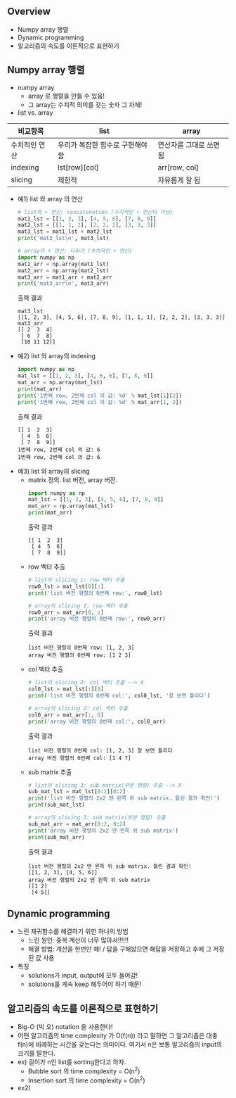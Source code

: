 ## Overview
- Numpy array 행렬
- Dynamic programming
- 알고리즘의 속도를 이론적으로 표현하기

## Numpy array 행렬
- numpy array
    - array 로 행렬을 만들 수 있음!
    - 그 array는 수치적 의미를 갖는 숫자 그 자체!
- list vs. array

|비교항목     |list        |array         |
|------------|------------|--------------|
|수치적인 연산 |우리가 복잡한 함수로 구현해야 함| 연산자를 그대로 쓰면 됨|
|indexing    |lst[row][col]|arr[row, col]|
|slicing     |제한적        |자유롭게 잘 됨|

- 예1) list 와 array 의 연산
    ```python
    # list의 + 연산: concatenation (수치적인 + 연산이 아님)
    mat1_lst = [[1, 2, 3], [4, 5, 6], [7, 8, 9]]
    mat2_lst = [[1, 1, 1], [2, 2, 2], [3, 3, 3]]
    mat3_lst = mat1_lst + mat2_lst
    print('mat3_lst\n', mat3_lst)

    # array의 + 연산: 더하기 (수치적인 + 연산)
    import numpy as np
    mat1_arr = np.array(mat1_lst)
    mat2_arr = np.array(mat2_lst)
    mat3_arr = mat1_arr + mat2_arr
    print('mat3_arr\n', mat3_arr)
    ```
    출력 결과
    ```
    mat3_lst
    [[1, 2, 3], [4, 5, 6], [7, 8, 9], [1, 1, 1], [2, 2, 2], [3, 3, 3]]
    mat3_arr
    [[ 2  3  4]
     [ 6  7  8]
     [10 11 12]]
    ```
- 예2) list 와 array의 indexing
    ```python
    import numpy as np
    mat_lst = [[1, 2, 3], [4, 5, 6], [7, 8, 9]]
    mat_arr = np.array(mat_lst)
    print(mat_arr)
    print('1번째 row, 2번째 col 의 값: %d' % mat_lst[1][2])
    print('1번째 row, 2번째 col 의 값: %d' % mat_arr[1, 2])
    ```
    출력 결과
    ```
    [[ 1  2  3]
     [ 4  5  6]
     [ 7  8  9]]
    1번째 row, 2번째 col 의 값: 6
    1번째 row, 2번째 col 의 값: 6
    ```
- 예3) list 와 array의 slicing
    - matrix 정의. list 버전, array 버전.
        ```python
        import numpy as np
        mat_lst = [[1, 2, 3], [4, 5, 6], [7, 8, 9]]
        mat_arr = np.array(mat_lst)
        print(mat_arr)
        ```
        출력 결과
        ```
        [[ 1  2  3]
         [ 4  5  6]
         [ 7  8  9]]
        ```
    - row 벡터 추출
        ```python
        # list의 slicing 1: row 벡터 추출
        row0_lst = mat_lst[0][:]
        print('list 버전 행렬의 0번째 row:', row0_lst)

        # array의 slicing 1: row 벡터 추출
        row0_arr = mat_arr[0, :]
        print('array 버전 행렬의 0번째 row:', row0_arr)
        ```
        출력 결과
        ```
        list 버전 행렬의 0번째 row: [1, 2, 3]
        array 버전 행렬의 0번째 row: [1 2 3]
        ```
    - col 벡터 추출
        ```python
        # list의 slicing 2: col 벡터 추출 --> X
        col0_lst = mat_lst[:][0]
        print('list 버전 행렬의 0번째 col:', col0_lst, '잘 보면 틀리다')

        # array의 slicing 2: col 벡터 추출
        col0_arr = mat_arr[:, 0]
        print('array 버전 행렬의 0번째 col:', col0_arr)
        ```
        출력 결과
        ```
        list 버전 행렬의 0번째 col: [1, 2, 3] 잘 보면 틀리다
        array 버전 행렬의 0번째 col: [1 4 7]
        ```
    - sub matrix 추출
        ```python
        # list의 slicing 3: sub matrix(부분 행렬) 추출 --> X
        sub_mat_lst = mat_lst[0:2][0:2]
        print('list 버전 행렬의 2x2 맨 왼쪽 위 sub matrix. 틀린 결과 확인!')
        print(sub_mat_lst)

        # array의 slicing 3: sub matrix(부분 행렬) 추출
        sub_mat_arr = mat_arr[0:2, 0:2]
        print('array 버전 행렬의 2x2 맨 왼쪽 위 sub matrix')
        print(sub_mat_arr)
        ```
        출력 결과
        ```
        list 버전 행렬의 2x2 맨 왼쪽 위 sub matrix. 틀린 결과 확인!
        [[1, 2, 3], [4, 5, 6]]
        array 버전 행렬의 2x2 맨 왼쪽 위 sub matrix
        [[1 2]
         [4 5]]
        ```

## Dynamic programming
- 느린 재귀함수를 해결하기 위한 하나의 방법
    - 느린 원인: 중복 계산이 너무 많아서!!!!!!
    - 해결 방법: 계산을 한번만 해! / 답을 구해놨으면 해답을 저장하고 후에 그 저장된 값 사용
- 특징
    - solutions가 input, output에 모두 들어감!
    - solutions를 계속 keep 해두어야 하기 때문!

## 알고리즘의 속도를 이론적으로 표현하기
- Big-O (빅 오) notation 을 사용한다!
- 어떤 알고리즘의 time complexity 가 O(f(n)) 라고 말하면 그 알고리즘은 대충 f(n)에 비례하는 시간을 갖는다는 의미이다. 여기서 n은 보통 알고리즘의 input의 크기를 말한다.
- ex) 길이가 n인 list를 sorting한다고 하자.
    - Bubble sort 의 time complexity = O(n<sup>2</sup>)
    - Insertion sort 의 time complexity = O(n<sup>2</sup>)
- ex2) 
